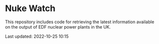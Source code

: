 # Nuke Watch

This repository includes code for retrieving the latest information available on the output of EDF nuclear power plants in the UK.

Last updated: 2022-10-25 10:15